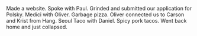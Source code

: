 Made a website. Spoke with Paul. Grinded and submitted our application for Polsky. Medici with Oliver. Garbage pizza. Oliver connected us to Carson and Krist from Hang. Seoul Taco with Daniel. Spicy pork tacos. Went back home and just collapsed.